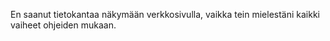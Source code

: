 En saanut tietokantaa näkymään verkkosivulla, vaikka tein mielestäni kaikki vaiheet ohjeiden mukaan.
